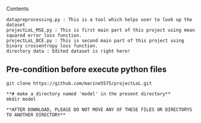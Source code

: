 Contents
```{.Bash}
datapreprocessing.py : This is a tool which helps user to look up the dataset
projectLoL_MSE.py : This is first main part of this project using mean squared error loss function.
projectLoL_BCE.py : This is second main part of this project using binary crossentropy loss function.
directory data : Edited dataset is right here!
```

Pre-condition before execute python files
-----------------------------------------
```{.Bash}
git clone https://github.com/marine5575/projectLoL.git

**# make a directory named 'model' in the present directory**
mkdir model

**AFTER DOWNLOAD, PLEASE DO NOT MOVE ANY OF THESE FILES OR DIRECTORYS TO ANOTHER DIRECTORY**
```
